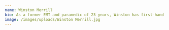 ```yaml
---
name: Winston Merrill
bio: As a former EMT and paramedic of 23 years, Winston has first-hand knowledge of the stresses encountered every day by first responders. After a career in EMS, Winston landed in the watersports industry. Living with the power of water, Winston has found water to be healing, whether you’re in it, around it or on it. He enjoys paddleboarding, wake surfing, and mountain biking on a regular basis and has a passion for sharing them with others for wellness impact. As an OGO founding member and a Centurion Boats Water Warrior, he is at each event assisting as driver, cyclist, coach and/or paddler while sharing his water story.
image: /images/uploads/Winston Merrill.jpg
---
```

